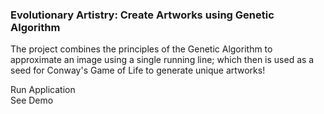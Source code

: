 ### Evolutionary Artistry: Create Artworks using Genetic Algorithm 

The project combines the principles of the Genetic Algorithm to approximate an image using a single running line; which then is used as a seed for Conway's Game of Life to generate unique artworks! 

<a  href="https://evolutionary-artistry.streamlit.app/" style="text-decoration: none;"> Run Application </a> <br>
<a  href="https://www.youtube.com/embed/Fg6OHpA3eCE" style="text-decoration: none;"> See Demo </a>
